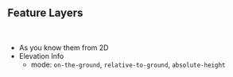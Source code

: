 <h2>Feature Layers</h2>

</br>

- As you know them from 2D
- Elevation Info
  - mode: `on-the-ground`, `relative-to-ground`, `absolute-height`